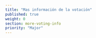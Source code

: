 ```yaml
---
title: "Mas información de la votación"
published: true
weight: 0
section: more-voting-info
priority: "Major"
---
```

